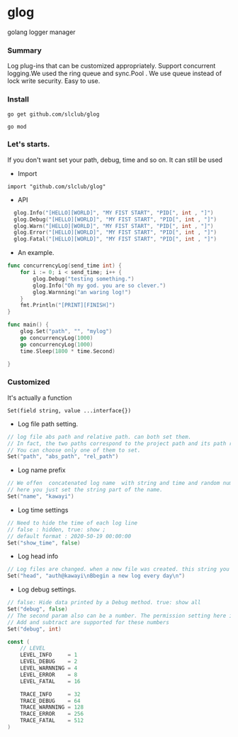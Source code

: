 # glog
golang logger manager

### Summary

Log plug-ins that can be customized appropriately. Support concurrent logging.We used the ring queue and sync.Pool .
We use queue instead of lock write security. Easy to use.  

### Install

`go get github.com/slclub/glog`

`go mod`


### Let's starts.

If you don't want set your path, debug, time and so on. It can still be used

- Import

`import "github.com/slclub/glog"`

- API
```go
  glog.Info("[HELLO][WORLD]", "MY FIST START", "PID[", int , "]")
  glog.Debug("[HELLO][WORLD]", "MY FIST START", "PID[", int , "]")
  glog.Warn("[HELLO][WORLD]", "MY FIST START", "PID[", int , "]")
  glog.Error("[HELLO][WORLD]", "MY FIST START", "PID[", int , "]")
  glog.Fatal("[HELLO][WORLD]", "MY FIST START", "PID[", int , "]")

```

- An example.

```go
func concurrencyLog(send_time int) {
    for i := 0; i < send_time; i++ {
        glog.Debug("testing something.")
        glog.Info("Oh my god. you are so clever.")
        glog.Warnning("an waring log!")
    }   
    fmt.Println("[PRINT][FINISH]")
}

func main() {
    glog.Set("path", "", "mylog")
    go concurrencyLog(1000)
    go concurrencyLog(1000)
    time.Sleep(1800 * time.Second)

}


```

### Customized

It's actually a function

`Set(field string, value ...interface{})`

- Log file path setting.

```go
// log file abs path and relative path. can both set them.
// In fact, the two paths correspond to the project path and its path respectively
// You can choose only one of them to set.
Set("path", "abs_path", "rel_path")
```

- Log name prefix

```go
// We offen  concatenated log name  with string and time and random number.
// here you just set the string part of the name. 
Set("name", "kawayi")
```

- Log time settings

```go
// Need to hide the time of each log line 
// false : hidden, true: show ;  
// default format : 2020-50-19 00:00:00
Set("show_time", false)
```

- Log head info

```go
// Log files are changed. when a new file was created. this string you added will be set to top of file.
Set("head", "auth@kawayi\nBbegin a new log every day\n")
```

- Log debug settings.

```go
// false: Hide data printed by a Debug method. true: show all
Set("debug", false)
// The second param also can be a number. The permission setting here is designed by bit calculation
// Add and subtract are supported for these numbers
Set("debug", int)

const (
    // LEVEL
    LEVEL_INFO     = 1 
    LEVEL_DEBUG    = 2 
    LEVEL_WARNNING = 4 
    LEVEL_ERROR    = 8 
    LEVEL_FATAL    = 16

    TRACE_INFO     = 32
    TRACE_DEBUG    = 64
    TRACE_WARNNING = 128 
    TRACE_ERROR    = 256 
    TRACE_FATAL    = 512 
)
```
